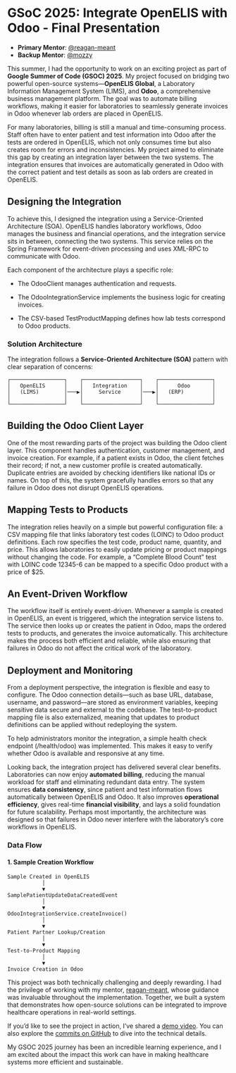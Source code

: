 # GSoC 2025: Integrate OpenELIS with Odoo - Final Presentation
* **Primary Mentor**: [@reagan-meant](https://github.com/reagan-meant)
* **Backup Mentor**: [@mozzy](https://github.com/mozzy11)

This summer, I had the opportunity to work on an exciting project as part of **Google Summer of Code (GSOC) 2025**. My project focused on bridging two powerful open-source systems—**OpenELIS Global**, a Laboratory Information Management System (LIMS), and **Odoo**, a comprehensive business management platform. The goal was to automate billing workflows, making it easier for laboratories to seamlessly generate invoices in Odoo whenever lab orders are placed in OpenELIS.

For many laboratories, billing is still a manual and time-consuming process. Staff often have to enter patient and test information into Odoo after the tests are ordered in OpenELIS, which not only consumes time but also creates room for errors and inconsistencies. My project aimed to eliminate this gap by creating an integration layer between the two systems. The integration ensures that invoices are automatically generated in Odoo with the correct patient and test details as soon as lab orders are created in OpenELIS.

## Designing the Integration
To achieve this, I designed the integration using a Service-Oriented Architecture (SOA). OpenELIS handles laboratory workflows, Odoo manages the business and financial operations, and the integration service sits in between, connecting the two systems. This service relies on the Spring Framework for event-driven processing and uses XML-RPC to communicate with Odoo.

Each component of the architecture plays a specific role:

- The OdooClient manages authentication and requests.

- The OdooIntegrationService implements the business logic for creating invoices.

- The CSV-based TestProductMapping defines how lab tests correspond to Odoo products.

### Solution Architecture

The integration follows a **Service-Oriented Architecture (SOA)** pattern with clear separation of concerns:

```
┌─────────────────┐    ┌──────────────────┐    ┌─────────────────┐
│   OpenELIS      │    │   Integration    │    │      Odoo       │
│   (LIMS)        │───▶│     Service      │───▶│   (ERP)         │
│                 │    │                  │    │                 │
└─────────────────┘    └──────────────────┘    └─────────────────┘
```

## Building the Odoo Client Layer
One of the most rewarding parts of the project was building the Odoo client layer. This component handles authentication, customer management, and invoice creation. For example, if a patient exists in Odoo, the client fetches their record; if not, a new customer profile is created automatically. Duplicate entries are avoided by checking identifiers like national IDs or names. On top of this, the system gracefully handles errors so that any failure in Odoo does not disrupt OpenELIS operations.

## Mapping Tests to Products
The integration relies heavily on a simple but powerful configuration file: a CSV mapping file that links laboratory test codes (LOINC) to Odoo product definitions. Each row specifies the test code, product name, quantity, and price. This allows laboratories to easily update pricing or product mappings without changing the code. For example, a “Complete Blood Count” test with LOINC code 12345-6 can be mapped to a specific Odoo product with a price of $25.

## An Event-Driven Workflow
The workflow itself is entirely event-driven. Whenever a sample is created in OpenELIS, an event is triggered, which the integration service listens to. The service then looks up or creates the patient in Odoo, maps the ordered tests to products, and generates the invoice automatically. This architecture makes the process both efficient and reliable, while also ensuring that failures in Odoo do not affect the critical work of the laboratory.

## Deployment and Monitoring
From a deployment perspective, the integration is flexible and easy to configure. The Odoo connection details—such as base URL, database, username, and password—are stored as environment variables, keeping sensitive data secure and external to the codebase. The test-to-product mapping file is also externalized, meaning that updates to product definitions can be applied without redeploying the system.

To help administrators monitor the integration, a simple health check endpoint (/health/odoo) was implemented. This makes it easy to verify whether Odoo is available and responsive at any time.

Looking back, the integration project has delivered several clear benefits. Laboratories can now enjoy **automated billing**, reducing the manual workload for staff and eliminating redundant data entry. The system ensures **data consistency**, since patient and test information flows automatically between OpenELIS and Odoo. It also improves **operational efficiency**, gives real-time **financial visibility**, and lays a solid foundation for future scalability. Perhaps most importantly, the architecture was designed so that failures in Odoo never interfere with the laboratory’s core workflows in OpenELIS.

### Data Flow

#### 1. Sample Creation Workflow

```
Sample Created in OpenELIS
           │
           ▼
SamplePatientUpdateDataCreatedEvent
           │
           ▼
OdooIntegrationService.createInvoice()
           │
           ▼
Patient Partner Lookup/Creation
           │
           ▼
Test-to-Product Mapping
           │
           ▼
Invoice Creation in Odoo
```

This project was both technically challenging and deeply rewarding. I had the privilege of working with my mentor, [reagan-meant](https://github.com/reagan-meant), whose guidance was invaluable throughout the implementation. Together, we built a system that demonstrates how open-source solutions can be integrated to improve healthcare operations in real-world settings.

If you’d like to see the project in action, I’ve shared a [demo video](https://www.youtube.com/watch?v=Tf-BQ3L93kM&t=105s). You can also explore the [commits on GitHub](https://github.com/DIGI-UW/OpenELIS-Global-2/commits?author=vickabire) to dive into the technical details.

My GSOC 2025 journey has been an incredible learning experience, and I am excited about the impact this work can have in making healthcare systems more efficient and sustainable.
